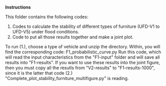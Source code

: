 **Instructions**

This folder contains the following codes:
1. Codes to calculate the stability of different types of furniture (UFD-V1 to UFD-V5) under flood conditions.
2. Code to put all those results together and make a joint plot.

To run (1.), choose a type of vehicle and unzip the directory. Within, you will find the corresponding code: F1_probabilistic_curve.py
Run this code, which will read the input characteristics from the "F1-input" folder and will save all results into "F1-results".
If you want to use these results into the joint figure, then you must copy all the resutls from "V2-results" to "F1-results-1000", since it is the latter that code (2.) "Complete_plot_stability_furniture_multifigure.py" is reading.
